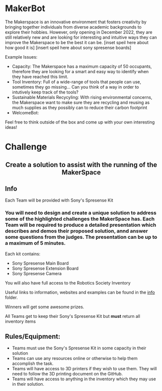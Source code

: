 # MakerBot

The Makerspace is an innovative environment that fosters creativity by bringing together individuals from diverse academic backgrounds to explore their hobbies. However, only opening in December 2022, they are still relatively new and are looking for interesting and intuitive ways they can improve the Makerspace to be the best it can be.
[inset speil here about how good it is]
[insert speil here about sony spresense boards]


Example Issues:
- Capacity: The Makerspace has a maximum capacity of 50 occupants, therefore they are looking for a smart and easy way to identify when they have reached this limit.
- Tool Inventory: Full of a wide-range of tools that people can use, sometimes they go missing... Can you think of a way in order to intutively keep track of the tools?
- Sustainable Materials Recycyling: With rising environmental concerns, the Makerspace want to make sure they are recycling and reusing as much supplies as they possibly can to reduce their carbon footprint
- WelcomeBot: 
  

Feel free to think outside of the box and come up with your own interesting ideas!

# Challenge

## <div align="center"> Create a solution to assist with the running of the MakerSpace </div>

## Info

Each Team will be provided with Sony's Spresense Kit

### You will need to design and create a unique solution to address some of the highlighted challenges the MakerSpace has. Each Team will be required to produce a detailed presentation which describes and demos their proposed solution, annd answer some questions from the judges. The presentation can be up to a maximum of 5 minutes.

Each kit contains:
- Sony Spresense Main Board
- Sony Spresense Extension Board
- Sony Spresense Camera

You will also have full access to the Robotics Society Inventory

Useful links to information, websites and examples can be found in the [info](info) folder.

Winners will get some awesome prizes.

All Teams get to keep their Sony's Spresense Kit but **must** return all inventory items 


## Rules/Equipment:
- Teams must use the Sony's Spresense Kit in some capacity in their solution
-	Teams can use any resources online or otherwise to help them accomplish the task. 
-	Teams will have access to 3D printers if they wish to use them. They will need to follow the 3D printing document on the GitHub.
-	Teams will have access to anything in the inventory which they may use in their solution.

